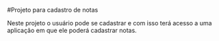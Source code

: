 #Projeto para cadastro de notas

Neste projeto o usuário pode se cadastrar e com isso terá acesso a uma aplicação em que ele poderá cadastrar notas.
